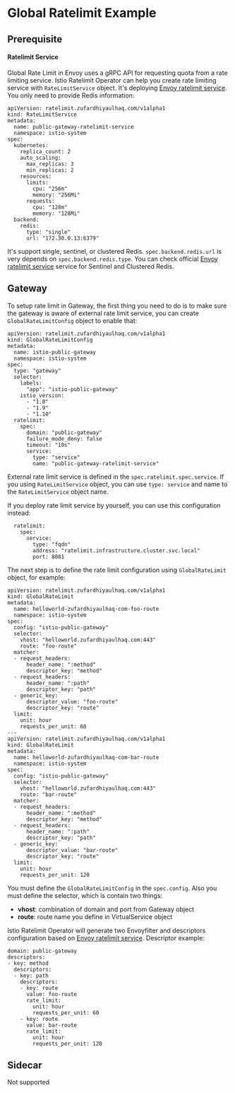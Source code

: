 # Global Ratelimit Example

## Prerequisite
#### Ratelimit Service
Global Rate Limit in Envoy uses a gRPC API for requesting quota from a rate limiting service. Istio Ratelimit Operator can help you create rate limiting service with `RateLimitService` object. It's deploying [Envoy ratelimit service](https://github.com/envoyproxy/ratelimit). You only need to provide Redis information:

```
apiVersion: ratelimit.zufardhiyaulhaq.com/v1alpha1
kind: RateLimitService
metadata:
  name: public-gateway-ratelimit-service
  namespace: istio-system
spec:
  kubernetes:
    replica_count: 2
    auto_scaling:
      max_replicas: 3
      min_replicas: 2
    resources:
      limits:
        cpu: "256m"
        memory: "256Mi"
      requests:
        cpu: "128m"
        memory: "128Mi"     
  backend:
    redis:
      type: "single"
      url: "172.30.0.13:6379"
```

It's support single, sentinel, or clustered Redis. `spec.backend.redis.url` is very depends on `spec.backend.redis.type`. You can check official [Envoy ratelimit service](https://github.com/envoyproxy/ratelimit#redis-type) service for Sentinel and Clustered Redis.

## Gateway

To setup rate limit in Gateway, the first thing you need to do is to make sure the gateway is aware of external rate limit service, you can create `GlobalRateLimitConfig` object to enable that:

```
apiVersion: ratelimit.zufardhiyaulhaq.com/v1alpha1
kind: GlobalRateLimitConfig
metadata:
  name: istio-public-gateway
  namespace: istio-system
spec:
  type: "gateway"
  selector:
    labels:
      "app": "istio-public-gateway"
    istio_version:
      - "1.8"
      - "1.9"
      - "1.10"
  ratelimit:
    spec:
      domain: "public-gateway"
      failure_mode_deny: false
      timeout: "10s"
      service:
        type: "service"
        name: "public-gateway-ratelimit-service"
```

External rate limit service is defined in the `spec.ratelimit.spec.service`. If you using `RateLimitService` object, you can use `type: service` and name to the `RateLimitService` object name.

If you deploy rate limit service by yourself, you can use this configuration instead:
```
  ratelimit:
    spec:
      service:
        type: "fqdn"
        address: "ratelimit.infrastructure.cluster.svc.local"
        port: 8081
```

The next step is to define the rate limit configuration using `GlobalRateLimit` object, for example:

```
apiVersion: ratelimit.zufardhiyaulhaq.com/v1alpha1
kind: GlobalRateLimit
metadata:
  name: helloworld-zufardhiyaulhaq-com-foo-route
  namespace: istio-system
spec:
  config: "istio-public-gateway"
  selector:
    vhost: "helloworld.zufardhiyaulhaq.com:443"
    route: "foo-route"
  matcher:
  - request_headers:
      header_name: ":method"
      descriptor_key: "method"
  - request_headers:
      header_name: ":path"
      descriptor_key: "path"
  - generic_key:
      descriptor_value: "foo-route"
      descriptor_key: "route"
  limit:
    unit: hour
    requests_per_unit: 60
---
apiVersion: ratelimit.zufardhiyaulhaq.com/v1alpha1
kind: GlobalRateLimit
metadata:
  name: helloworld-zufardhiyaulhaq-com-bar-route
  namespace: istio-system
spec:
  config: "istio-public-gateway"
  selector:
    vhost: "helloworld.zufardhiyaulhaq.com:443"
    route: "bar-route"
  matcher:
  - request_headers:
      header_name: ":method"
      descriptor_key: "method"
  - request_headers:
      header_name: ":path"
      descriptor_key: "path"
  - generic_key:
      descriptor_value: "bar-route"
      descriptor_key: "route"
  limit:
    unit: hour
    requests_per_unit: 120
```

You must define the `GlobalRateLimitConfig` in the `spec.config`. Also you must define the selector, which is contain two things:
- **vhost**: combination of domain and port from Gateway object
- **route**: route name you define in VirtualService object

Istio Ratelimit Operator will generate two Envoyfilter and descriptors configuration based on [Envoy ratelimit service](https://github.com/envoyproxy/ratelimit). Descriptor example:
```
domain: public-gateway
descriptors:
- key: method
  descriptors:
  - key: path
    descriptors:
    - key: route
      value: foo-route
      rate_limit:
        unit: hour
        requests_per_unit: 60
    - key: route
      value: bar-route
      rate_limit:
        unit: hour
        requests_per_unit: 120
```

## Sidecar
Not supported
